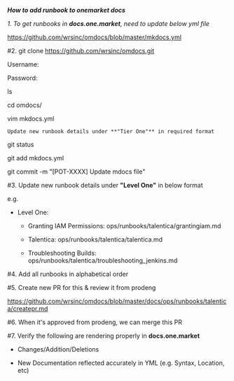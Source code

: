 ***How to add runbook to onemarket docs***


*1. To get runbooks in **docs.one.market**, need to update below yml file*

  https://github.com/wrsinc/omdocs/blob/master/mkdocs.yml


#2. git clone https://github.com/wrsinc/omdocs.git

  Username:

  Password:

  ls

  cd omdocs/

  vim mkdocs.yml

  `Update new runbook details under **"Tier One"** in required format`

  git status

  git add mkdocs.yml

  git commit -m "[POT-XXXX] Update mdocs file"


#3. Update new runbook details under **"Level One"** in below format

  e.g.

  - Level One:

     - Granting IAM Permissions: ops/runbooks/talentica/grantingiam.md

     - Talentica: ops/runbooks/talentica/talentica.md

     - Troubleshooting Builds: ops/runbooks/talentica/troubleshooting_jenkins.md


#4. Add all runbooks in alphabetical order


#5. Create new PR for this & review it from prodeng

  https://github.com/wrsinc/omdocs/blob/master/docs/ops/runbooks/talentica/createpr.md


#6. When it's approved from prodeng, we can merge this PR


#7. Verify the following are rendering properly in **docs.one.market**

  - Changes/Addition/Deletions

  - New Documentation reflected accurately in YML (e.g. Syntax, Location, etc)
